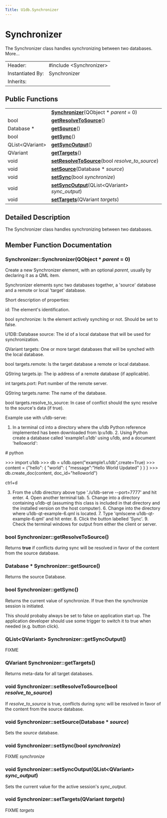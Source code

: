 ```yaml
---
Title: U1db.Synchronizer
---
```

        
Synchronizer
============

The Synchronizer class handles synchronizing between two databases. More...

|                  |                                                                  |
|------------------|------------------------------------------------------------------|
| Header:          | <span class="preprocessor">\#include &lt;Synchronizer&gt;</span> |
| Instantiated By: | Synchronizer                                                     |
| Inherits:        |                                                                  |

<span id="public-functions"></span>
Public Functions
----------------

|                       |                                                                                     |
|-----------------------|-------------------------------------------------------------------------------------|
|                       | **[Synchronizer](#Synchronizer)**(QObject \* *parent* = 0)                |
| bool                  | **[getResolveToSource](#getResolveToSource)**()                           |
| Database \*           | **[getSource](#getSource)**()                                             |
| bool                  | **[getSync](#getSync)**()                                                 |
| QList&lt;QVariant&gt; | **[getSyncOutput](#getSyncOutput)**()                                     |
| QVariant              | **[getTargets](#getTargets)**()                                           |
| void                  | **[setResolveToSource](#setResolveToSource)**(bool *resolve\_to\_source*) |
| void                  | **[setSource](#setSource)**(Database \* *source*)                         |
| void                  | **[setSync](#setSync)**(bool *synchronize*)                               |
| void                  | **[setSyncOutput](#setSyncOutput)**(QList&lt;QVariant&gt; *sync\_output*) |
| void                  | **[setTargets](#setTargets)**(QVariant *targets*)                         |

<span id="details"></span>
Detailed Description
--------------------

The Synchronizer class handles synchronizing between two databases.

Member Function Documentation
-----------------------------

### <span id="Synchronizer"></span>Synchronizer::<span class="name">Synchronizer</span>(<span class="type">QObject</span> \* *parent* = 0)

Create a new Synchronizer element, with an optional *parent*, usually by declaring it as a QML item.

Synchronizer elements sync two databases together, a 'source' database and a remote or local 'target' database.

Short description of properties:

id: The element's identification.

bool synchronize: Is the element actively synching or not. Should be set to false.

U1DB::Database source: The id of a local database that will be used for synchronization.

QVariant targets: One or more target databases that will be synched with the local database.

bool targets.remote: Is the target database a remote or local database.

QString targets.ip: The ip address of a remote database (if applicable).

int targets.port: Port number of the remote server.

QString targets.name: The name of the database.

bool targets.resolve\_to\_source: In case of conflict should the sync resolve to the source's data (if true).

Example use with u1db-serve:

1. In a terminal cd into a directory where the u1db Python reference implemented has been downloaded from lp:u1db. 2. Using Python create a database called 'example1.u1db' using u1db, and a document 'helloworld':

\# python

&gt;&gt;&gt; import u1db &gt;&gt;&gt; db = u1db.open("example1.u1db",create=True) &gt;&gt;&gt; content = {"hello": { "world": { "message":"Hello World Updated" } } } &gt;&gt;&gt; db.create\_doc(content, doc\_id="helloworld")

ctrl+d

3. From the u1db directory above type './u1db-serve --port=7777' and hit enter. 4. Open another terminal tab. 5. Change into a directory containing u1db-qt (assuming this class is included in that directory and the installed version on the host computer). 6. Change into the directory where u1db-qt-example-6.qml is located. 7. Type 'qmlscene u1db-qt-example-6.qml' and hit enter. 8. Click the button labelled 'Sync'. 9. Check the terminal windows for output from either the client or server.

### <span id="getResolveToSource"></span><span class="type">bool</span> Synchronizer::<span class="name">getResolveToSource</span>()

Returns **true** if conflicts during sync will be resolved in favor of the content from the source database.

### <span id="getSource"></span><span class="type">Database</span> \* Synchronizer::<span class="name">getSource</span>()

Returns the source Database.

### <span id="getSync"></span><span class="type">bool</span> Synchronizer::<span class="name">getSync</span>()

Returns the current value of synchronize. If true then the synchronize session is initiated.

This should probaby always be set to false on application start up. The application developer should use some trigger to switch it to true when needed (e.g. button click).

### <span id="getSyncOutput"></span><span class="type">QList</span>&lt;<span class="type">QVariant</span>&gt; Synchronizer::<span class="name">getSyncOutput</span>()

FIXME

### <span id="getTargets"></span><span class="type">QVariant</span> Synchronizer::<span class="name">getTargets</span>()

Returns meta-data for all target databases.

### <span id="setResolveToSource"></span><span class="type">void</span> Synchronizer::<span class="name">setResolveToSource</span>(<span class="type">bool</span> *resolve\_to\_source*)

If *resolve\_to\_source* is true, conflicts during sync will be resolved in favor of the content from the source database.

### <span id="setSource"></span><span class="type">void</span> Synchronizer::<span class="name">setSource</span>(<span class="type">Database</span> \* *source*)

Sets the *source* database.

### <span id="setSync"></span><span class="type">void</span> Synchronizer::<span class="name">setSync</span>(<span class="type">bool</span> *synchronize*)

FIXME *synchronize*

### <span id="setSyncOutput"></span><span class="type">void</span> Synchronizer::<span class="name">setSyncOutput</span>(<span class="type">QList</span>&lt;<span class="type">QVariant</span>&gt; *sync\_output*)

Sets the current value for the active session's *sync\_output*.

### <span id="setTargets"></span><span class="type">void</span> Synchronizer::<span class="name">setTargets</span>(<span class="type">QVariant</span> *targets*)

FIXME *targets*

